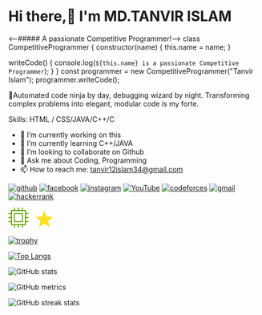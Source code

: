 # Hi there,👋 I'm MD.TANVIR ISLAM
<--##### A passionate Competitive Programmer!-->
class CompetitiveProgrammer {
  constructor(name) {
    this.name = name;
  }

  writeCode() {
    console.log(`${this.name} is a passionate Competitive Programmer`);
  }
}
const programmer = new CompetitiveProgrammer("Tanvir Islam");
programmer.writeCode();

🤖Automated code ninja by day, debugging wizard by night. Transforming complex problems into elegant, modular code is my forte.

Skills: HTML / CSS/JAVA/C++/C

- 🔭 I’m currently working on this 
- 🌱 I’m currently learning C++/JAVA 
- 👯 I’m looking to collaborate on Github 
- 💬 Ask me about Coding, Programming 
- 📫 How to reach me: tanvir12islam34@gmail.com 


[<img src='https://cdn.jsdelivr.net/npm/simple-icons@3.0.1/icons/github.svg' alt='github' height='40'>](https://github.com/tanvir-136)  [<img src='https://cdn.jsdelivr.net/npm/simple-icons@3.0.1/icons/facebook.svg' alt='facebook' height='40'>](https://www.facebook.com/tanvir12islam34)  [<img src='https://cdn.jsdelivr.net/npm/simple-icons@3.0.1/icons/instagram.svg' alt='instagram' height='40'>](https://www.instagram.com/tanvir__islam__/)  [<img src='https://cdn.jsdelivr.net/npm/simple-icons@3.0.1/icons/youtube.svg' alt='YouTube' height='40'>](https://www.youtube.com/channel/tanvir12)  [<img src='https://cdn.jsdelivr.net/npm/simple-icons@3.0.1/icons/codeforces.svg' alt='codeforces' height='40'>](https://codeforces.com/profile/Tanvir_136)  [<img src='https://cdn.jsdelivr.net/npm/simple-icons@3.0.1/icons/gmail.svg' alt='gmail' height='40'>](tanvir12islam34@gmail.com)  [<img src='https://cdn.jsdelivr.net/npm/simple-icons@3.0.1/icons/hackerrank.svg' alt='hackerrank' height='40'>](tanvir_islam__)  

<a href='https://docs.github.com/en/developers'><img src='https://raw.githubusercontent.com/acervenky/animated-github-badges/master/assets/devbadge.gif' width='40' height='40'></a> <a href='https://stars.github.com/'><img src='https://raw.githubusercontent.com/acervenky/animated-github-badges/master/assets/starbadge.gif' width='35' height='35'></a> 

[![trophy](https://github-profile-trophy.vercel.app/?username=tanvir-136)](https://github.com/ryo-ma/github-profile-trophy)

[![Top Langs](https://github-readme-stats.vercel.app/api/top-langs/?username=tanvir-136)](https://github.com/anuraghazra/github-readme-stats)

![GitHub stats](https://github-readme-stats.vercel.app/api?username=tanvir-136&show_icons=true&count_private=true)  

![GitHub metrics](https://metrics.lecoq.io/tanvir-136)  

![GitHub streak stats](https://streak-stats.demolab.com/?user=tanvir-136)  

